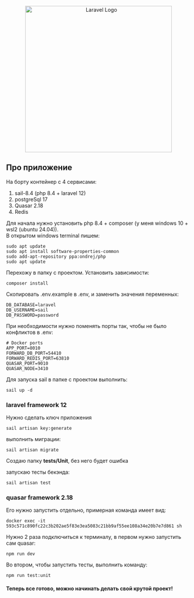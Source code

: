 <p align="center"><a href="https://laravel.com" target="_blank"><img src="https://raw.githubusercontent.com/laravel/art/master/logo-lockup/5%20SVG/2%20CMYK/1%20Full%20Color/laravel-logolockup-cmyk-red.svg" width="400" alt="Laravel Logo"></a></p>

## Про приложение

На борту контейнер с 4 сервисами:
1. sail-8.4 (php 8.4 + laravel 12)<br>
2. postgreSql 17<br>
3. Quasar 2.18<br>
4. Redis<br>

Для начала нужно установить php 8.4 + composer (у меня windows 10 + wsl2 (ubuntu 24.04)).<br>
В открытом windows terminal пишем:
<pre><code>sudo apt update
sudo apt install software-properties-common
sudo add-apt-repository ppa:ondrej/php
sudo apt update</code>
</pre>

Перехожу в папку с проектом. Установить зависимости:
<pre><code>composer install</code></pre>

Скопировать .env.example в .env, и заменить значения переменных:
<pre><code>DB_DATABASE=laravel
DB_USERNAME=sail
DB_PASSWORD=password</code></pre>

При необходимости нужно поменять порты так, чтобы не было конфликтов в .env:
<pre><code># Docker ports
APP_PORT=8010
FORWARD_DB_PORT=54410
FORWARD_REDIS_PORT=63810
QUASAR_PORT=9010
QUASAR_NODE=3410</code></pre>

Для запуска sail в папке с проектом выполнить:
<pre><code>sail up -d</code></pre>

### laravel framework 12
Нужно сделать ключ приложения
<pre><code>sail artisan key:generate</code></pre>

выполнить миграции:
<pre><code>sail artisan migrate</code></pre>

Создаю папку **tests/Unit**, без него будет ошибка <br>

запускаю тесты бекэнда:
<pre><code>sail artisan test</code></pre>

### quasar framework 2.18
Его нужно запустить отдельно, примерная команда имеет вид:
<pre><code>docker exec -it 593c571c890fc22c3b202ae5f83e3ea5083c21bb9af55ee108a34e20b7e7d861 sh</code></pre>

Нужно 2 раза подключиться к терминалу, в первом нужно запустить сам quasar:
<pre><code>npm run dev</code></pre>

Во втором, чтобы запустить тесты, выполнить команду:
<pre><code>npm run test:unit</code></pre>

#### Теперь все готово, можно начинать делать свой крутой проект!
